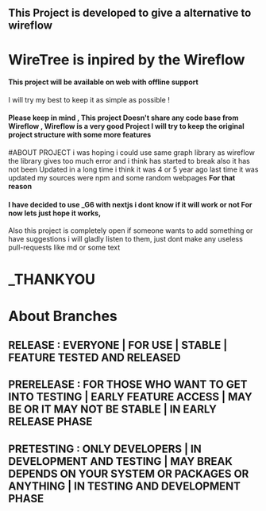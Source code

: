 ## This Project is developed to give a alternative to wireflow 

# WireTree is inpired by the Wireflow 

#### This project will be available on web with offline support

I will try my best to keep it as simple as possible !

#### Please keep in mind , This project Doesn't share any code base from Wireflow , Wireflow is a very good Project I will try to keep the original  project structure with some more features

#ABOUT PROJECT
i was hoping i could use same graph library as wireflow the library gives too much error and i think has started to break also it has not been Updated in a long time i think it was 4 or 5 year ago last time it was updated my sources were npm and some random webpages
**For that reason** 
#### I have decided to use **_G6**  with nextjs i dont know if it will work or not For now lets just  hope it works,

Also this project is completely open if someone wants to add something or have suggestions i will gladly listen to them, just dont make any useless pull-requests like md or some text 

# **_THANKYOU**

# About Branches 
## RELEASE : EVERYONE | FOR USE | STABLE | FEATURE TESTED AND RELEASED
## PRERELEASE : FOR THOSE WHO WANT TO GET INTO TESTING | EARLY FEATURE ACCESS | MAY BE OR IT MAY NOT BE STABLE | IN EARLY RELEASE PHASE
## PRETESTING : ONLY DEVELOPERS | IN DEVELOPMENT  AND TESTING | MAY BREAK DEPENDS ON YOUR SYSTEM OR PACKAGES OR ANYTHING | IN TESTING AND DEVELOPMENT PHASE